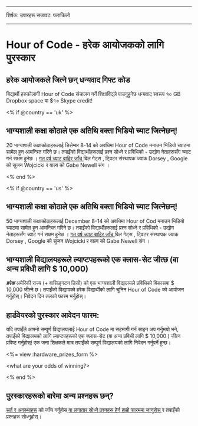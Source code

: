 * * *

शिर्षक: उपारहरू सजावट: फराकिलो

* * *

# Hour of Code - हरेक आयोजकको लागि पुरस्कार

## हरेक आयोजकले जित्ने छन् धन्यवाद गिफ्ट कोड

बिद्यार्थी हरुकोलागी Hour of Code संचालन गर्ने शिक्षाविद्ले पाउनुहुनेछ धन्यवाद स्वरूप १० GB Dropbox space वा $१० Skype credit!

<% if @country == 'uk' %>

## भाग्यशाली कक्षा कोठाले एक अतिथि वक्ता भिडियो च्याट जित्नेछन्!

20 भाग्यशाली कक्षाकोठाहरूलाई डिसेम्बर 8-14 को अवधिमा Hour of Code मनाउन भिडियो च्याटमा सामेल हुन आमन्त्रित गरिने छ। तपाईंको विद्यार्थीहरूलाई प्रश्न सोध्ने र प्रविधिको - उद्योग नेताहरूसँग च्याट गर्न सक्षम हुनेछ । [गत वर्ष च्याट बाहिर जाँच ](http://www.youtube.com/playlist?list=PLzdnOPI1iJNckJ81gRpJe5mR7imAHDl9a) बिल गेट्स , ट्विटर संस्थापक ज्याक Dorsey , Google को सुजन Wojcicki र वाल्व को Gabe Newell संग ।

<% end %>

<% if @country == 'us' %>

## भाग्यशाली कक्षा कोठाले एक अतिथि वक्ता भिडियो च्याट जित्नेछन्!

50 भाग्यशाली कक्षाकोठाहरूलाई December 8-14 को अवधिमा Hour of Cod मनाउन भिडियो च्याटमा सामेल हुन आमन्त्रित गरिने छ। तपाईंको विद्यार्थीहरूलाई प्रश्न सोध्ने र प्रविधिको - उद्योग नेताहरूसँग च्याट गर्न सक्षम हुनेछ । [गत वर्ष च्याट बाहिर जाँच ](http://www.youtube.com/playlist?list=PLzdnOPI1iJNckJ81gRpJe5mR7imAHDl9a) बिल गेट्स , ट्विटर संस्थापक ज्याक Dorsey , Google को सुजन Wojcicki र वाल्व को Gabe Newell संग ।

## भाग्यशाली विद्यालयहरूले ल्याप्टपहरूको एक क्लास-सेट जीत्छ (वा अन्य प्रविधी लागि $ 10,000)

***हरेक*** अमेरिकी राज्य (+ वासिङ्गटन डिसी) को एक भाग्यशाली विद्यालयले प्रविधिको विकासमा $ 10,000 जीत्ने छ। तपाइँको विद्यायको हरेक विद्यार्थीको लागि चुनिन Hour of Code को आयोजन गर्नुहोस्। निवेदन दिन तलको फारम भर्नुहोस्।

## हार्डवेयरको पुरस्कार आवेदन फारम:

यदि तपाइँले आफ्नो सम्पूर्ण विद्यालयलाई Hour of Code मा सहभागी गर्न साइन अप गर्नुभयो भने, तपाइँको विद्यालयको लागि ल्याप्टपहरूको एक क्लास-सेट (वा अन्य प्रविधी लागि $ 10,000 ) जीत्न प्रविष्ट गर्नुहोस्! एक जना शिक्षकले मात्र तपाइँको सम्पूर्ण विद्यालयको लागि निवेदन गर्नुपर्ने हुन्छ।

<%= view :hardware_prizes_form %>

<what are your odds of winning?>

<see a list of all schools signed up for the hour code in your state. one public k-12 school every u.s. state will win class-set laptops.>

<% end %>

## पुरस्कारहरूको बारेमा अन्य प्रश्नहरू छन्?

[सर्त र अवस्थाहरू](/prizes-terms) को जाँच गर्नुहोस् [वा लगातार सोध्ने प्रश्नहरू हेर्न हाम्रो फारममा जानुहोस् ](http://support.code.org) र तपाइँको प्रश्नहरू सोध्नुहोस्।